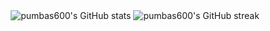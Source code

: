 <div align="center">
  <img src="https://github-readme-stats.vercel.app/api?username=pumbas600&theme=nightowl&show_icons=true", alt="pumbas600's GitHub stats"/>
  <img src="https://github-readme-streak-stats.herokuapp.com/?user=pumbas600&theme=nightowl", alt="pumbas600's GitHub streak"/>
</div>
